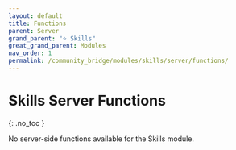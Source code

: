 ```yaml
---
layout: default
title: Functions
parent: Server
grand_parent: "⭐ Skills"
great_grand_parent: Modules
nav_order: 1
permalink: /community_bridge/modules/skills/server/functions/
---
```


# Skills Server Functions
{: .no_toc }

No server-side functions available for the Skills module.